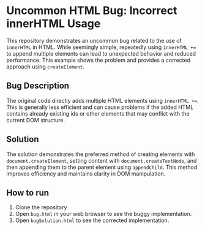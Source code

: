 # Uncommon HTML Bug: Incorrect innerHTML Usage

This repository demonstrates an uncommon bug related to the use of `innerHTML` in HTML.  While seemingly simple, repeatedly using `innerHTML +=` to append multiple elements can lead to unexpected behavior and reduced performance. This example shows the problem and provides a corrected approach using `createElement`.

## Bug Description
The original code directly adds multiple HTML elements using `innerHTML +=`. This is generally less efficient and can cause problems if the added HTML contains already existing ids or other elements that may conflict with the current DOM structure.

## Solution
The solution demonstrates the preferred method of creating elements with `document.createElement`, setting content with `document.createTextNode`, and then appending them to the parent element using `appendChild`. This method improves efficiency and maintains clarity in DOM manipulation.

## How to run
1. Clone the repository
2. Open `bug.html` in your web browser to see the buggy implementation.
3. Open `bugSolution.html` to see the corrected implementation.